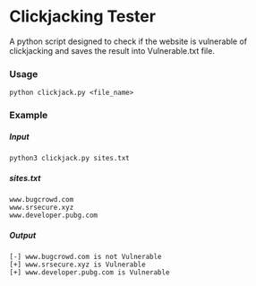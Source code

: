 # Clickjacking Tester

A python script designed to check if the website is vulnerable of clickjacking and saves the result into Vulnerable.txt file.

### Usage

```
python clickjack.py <file_name>
```

### Example

##### Input

```
python3 clickjack.py sites.txt
```

##### sites.txt

```
www.bugcrowd.com
www.srsecure.xyz
www.developer.pubg.com
```

##### Output

```
[-] www.bugcrowd.com is not Vulnerable
[+] www.srsecure.xyz is Vulnerable
[+] www.developer.pubg.com is Vulnerable
```
